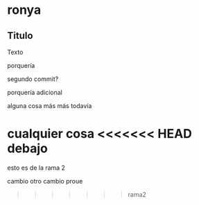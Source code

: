 # ronya

## Titulo 
Texto

porquería

segundo commit?

porquería adicional

alguna cosa más
más todavía


cualquier cosa 
<<<<<<< HEAD
debajo
=======

esto es de la rama 2

cambio
otro cambio 
proue
>>>>>>> rama2
